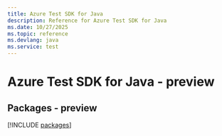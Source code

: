 ```yaml
---
title: Azure Test SDK for Java
description: Reference for Azure Test SDK for Java
ms.date: 10/27/2025
ms.topic: reference
ms.devlang: java
ms.service: test
---
```

# Azure Test SDK for Java - preview
## Packages - preview
[!INCLUDE [packages](test-index.md)]